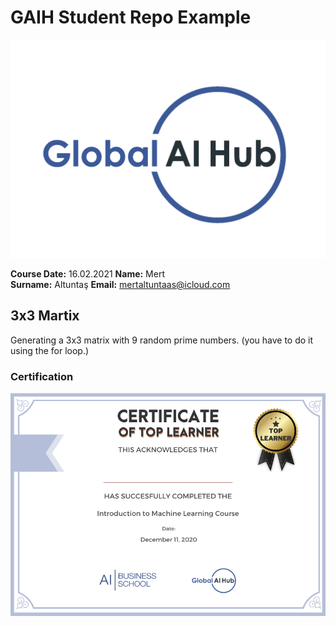# GAIH Student Repo Example
![](img/logo.png)

**Course Date:** 16.02.2021 
**Name:** Mert  
**Surname:** Altuntaş 
**Email:** mertaltuntaas@icloud.com

## 3x3 Martix
Generating a 3x3 matrix with 9 random prime numbers. (you have to do it using the for loop.)


### Certification
![](img/certificate_ex.png)

